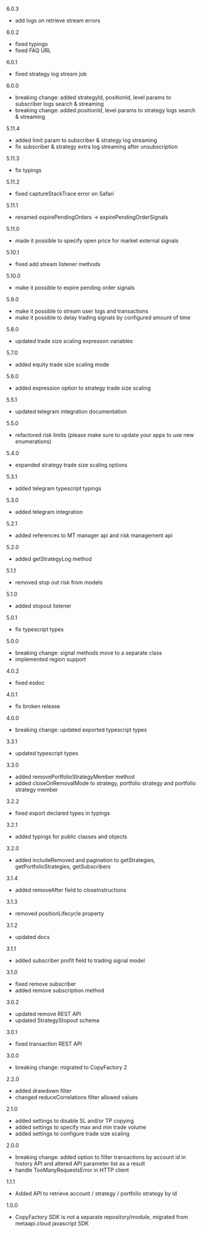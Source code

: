 6.0.3
  - add logs on retrieve stream errors

6.0.2
  - fixed typings
  - fixed FAQ URL

6.0.1
  - fixed strategy log stream job

6.0.0
  - breaking change: added strategyId, positionId, level params to subscriber logs search & streaming
  - breaking change: added positionId, level params to strategy logs search & streaming

5.11.4
  - added limit param to subscriber & strategy log streaming
  - fix subscriber & strategy extra log streaming after unsubscription

5.11.3
  - fix typings

5.11.2
  - fixed captureStackTrace error on Safari

5.11.1
  - renamed expirePendingOrders -> expirePendingOrderSignals

5.11.0
  - made it possible to specify open price for market external signals

5.10.1
  - fixed add stream listener methods

5.10.0
  - make it possible to expire pending order signals

5.9.0
  - make it possible to stream user logs and transactions
  - make it possible to delay trading signals by configured amount of time

5.8.0
  - updated trade size scaling expresson variables

5.7.0
  - added equity trade size scaling mode

5.6.0
  - added expression option to strategy trade size scaling

5.5.1
  - updated telegram integration documentation

5.5.0
  - refactored risk limits (please make sure to update your apps to use new enumerations)

5.4.0
  - expanded strategy trade size scaling options

5.3.1
  - added telegram typescript typings

5.3.0
  - added telegram integration

5.2.1
  - added references to MT manager api and risk management api

5.2.0
  - added getStrategyLog method

5.1.1
  - removed stop out risk from models

5.1.0
  - added stopout listener

5.0.1
  - fix typescript types

5.0.0
  - breaking change: signal methods move to a separate class
  - implemented region support

4.0.2
  - fixed esdoc

4.0.1
  - fix broken release

4.0.0
  - breaking change: updated exported typescript types

3.3.1
  - updated typescript types

3.3.0
  - added removePortfolioStrategyMember method
  - added closeOnRemovalMode to strategy, portfolio strategy and portfolio strategy member

3.2.2
  - fixed export declared types in typings

3.2.1
  - added typings for public classes and objects

3.2.0
  - added includeRemoved and pagination to getStrategies, getPortfolioStrategies, getSubscribers

3.1.4
  - added removeAfter field to closeInstructions

3.1.3
  - removed positionLifecycle property

3.1.2
  - updated docs

3.1.1
  - added subscriber profit field to trading signal model

3.1.0
  - fixed remove subscriber
  - added remove subscription method

3.0.2
  - updated remove REST API
  - updated StrategyStopout schema

3.0.1
  - fixed transaction REST API

3.0.0
  - breaking change: migrated to CopyFactory 2

2.2.0
  - added drawdown filter
  - changed reduceCorrelations filter allowed values

2.1.0
  - added settings to disable SL and/or TP copying
  - added settings to specify max and min trade volume
  - added settings to configure trade size scaling

2.0.0
  - breaking change: added option to filter transactions by account id in history API and altered API parameter list as a result
  - handle TooManyRequestsError in HTTP client

1.1.1
  - Added API to retrieve account / strategy / portfolio strategy by id

1.0.0
  - CopyFactory SDK is not a separate repository/module, migrated from metaapi.cloud javascript SDK